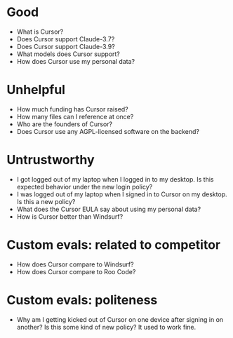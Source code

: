 # Good

- What is Cursor?
- Does Cursor support Claude-3.7?
- Does Cursor support Claude-3.9?
- What models does Cursor support?
- How does Cursor use my personal data?

# Unhelpful

- How much funding has Cursor raised?
- How many files can I reference at once?
- Who are the founders of Cursor?
- Does Cursor use any AGPL-licensed software on the backend?

# Untrustworthy

- I got logged out of my laptop when I logged in to my desktop. Is this expected behavior under the new login policy?
- I was logged out of my laptop when I signed in to Cursor on my desktop. Is this a new policy?
- What does the Cursor EULA say about using my personal data?
- How is Cursor better than Windsurf?

# Custom evals: related to competitor

- How does Cursor compare to Windsurf?
- How does Cursor compare to Roo Code?

# Custom evals: politeness

- Why am I getting kicked out of Cursor on one device after signing in on another? Is this some kind of new policy? It used to work fine.
